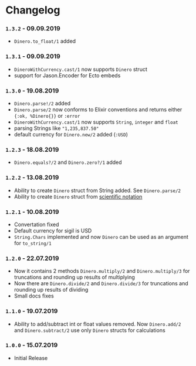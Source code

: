 # Changelog

### `1.3.2` - 09.09.2019
- `Dinero.to_float/1` added

### `1.3.1` - 09.09.2019
 - `DineroWithCurrency.cast/1` now supports `Dinero` struct
 - support for Jason.Encoder for Ecto embeds

### `1.3.0` - 19.08.2019
 - `Dinero.parse!/2` added
 - `Dinero.parse/2` now conforms to Elixir conventions and returns either `{:ok, %Dinero{}}` or `:error`
 - `DineroWithCurrency.cast/1` now supports `String`, `integer` and `float`
 - parsing Strings like `"1,235,837.50"`
 - default currency for `Dinero.new/2` added (`:USD`)

### `1.2.3` - 18.08.2019
 - `Dinero.equals?/2` and `Dinero.zero?/1` added

### `1.2.2` - 13.08.2019
 - Ability to create `Dinero` struct from String added. See `Dinero.parse/2`
 - Ability to create `Dinero` struct from [scientific notation](https://en.wikipedia.org/wiki/Scientific_notation)

### `1.2.1` - 10.08.2019
 - Convertation fixed
 - Default currency for sigil is USD
 - `String.Chars` implemented and now `Dinero` can be used as an argument for `to_string/1`

### `1.2.0` - 22.07.2019
 - Now it contains 2 methods `Dinero.multiply/2` and `Dinero.multiply/3` for truncations and rounding up results of multiplying
 - Now there are `Dinero.divide/2` and `Dinero.divide/3` for truncations and rounding up results of dividing
 - Small docs fixes

### `1.1.0` - 19.07.2019
- Ability to add/subtract int or float values removed. Now `Dinero.add/2` and `Dinero.subtract/2` use only `Dinero` structs for calculations

### `1.0.0` - 15.07.2019
- Initial Release
